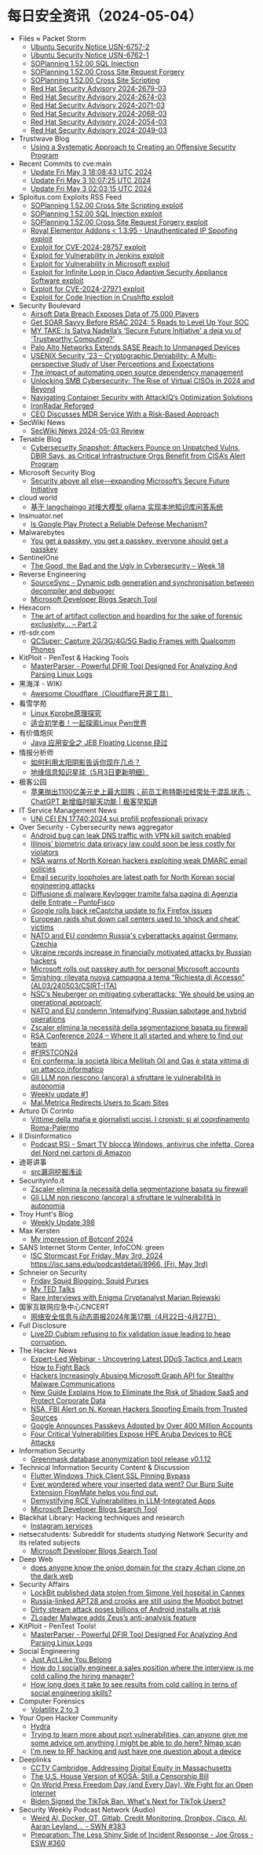 # 每日安全资讯（2024-05-04）

- Files ≈ Packet Storm
  - [Ubuntu Security Notice USN-6757-2](https://packetstormsecurity.com/files/178438/USN-6757-2.txt)
  - [Ubuntu Security Notice USN-6762-1](https://packetstormsecurity.com/files/178437/USN-6762-1.txt)
  - [SOPlanning 1.52.00 SQL Injection](https://packetstormsecurity.com/files/178436/soplanning15200-sql.txt)
  - [SOPlanning 1.52.00 Cross Site Request Forgery](https://packetstormsecurity.com/files/178435/soplanning15200-xsrf.txt)
  - [SOPlanning 1.52.00 Cross Site Scripting](https://packetstormsecurity.com/files/178434/soplanning15200-xss.txt)
  - [Red Hat Security Advisory 2024-2679-03](https://packetstormsecurity.com/files/178433/RHSA-2024-2679-03.txt)
  - [Red Hat Security Advisory 2024-2674-03](https://packetstormsecurity.com/files/178432/RHSA-2024-2674-03.txt)
  - [Red Hat Security Advisory 2024-2071-03](https://packetstormsecurity.com/files/178431/RHSA-2024-2071-03.txt)
  - [Red Hat Security Advisory 2024-2068-03](https://packetstormsecurity.com/files/178430/RHSA-2024-2068-03.txt)
  - [Red Hat Security Advisory 2024-2054-03](https://packetstormsecurity.com/files/178429/RHSA-2024-2054-03.txt)
  - [Red Hat Security Advisory 2024-2049-03](https://packetstormsecurity.com/files/178428/RHSA-2024-2049-03.txt)
- Trustwave Blog
  - [Using a Systematic Approach to Creating an Offensive Security Program](https://www.trustwave.com/en-us/resources/blogs/trustwave-blog/using-a-systematic-approach-to-creating-an-offensive-security-program/)
- Recent Commits to cve:main
  - [Update Fri May  3 18:08:43 UTC 2024](https://github.com/trickest/cve/commit/229d13ffb41f1ed3a29ea1ac4ffcd3c5e31a6d63)
  - [Update Fri May  3 10:07:25 UTC 2024](https://github.com/trickest/cve/commit/47fa59b024092f2f9330df4609c1dad7aee95d67)
  - [Update Fri May  3 02:03:15 UTC 2024](https://github.com/trickest/cve/commit/4f3ad4756ae8ab2f225731aa8fdc31975b201cc4)
- Sploitus.com Exploits RSS Feed
  - [SOPlanning 1.52.00 Cross Site Scripting exploit](https://sploitus.com/exploit?id=PACKETSTORM:178434&utm_source=rss&utm_medium=rss)
  - [SOPlanning 1.52.00 SQL Injection exploit](https://sploitus.com/exploit?id=PACKETSTORM:178436&utm_source=rss&utm_medium=rss)
  - [SOPlanning 1.52.00 Cross Site Request Forgery exploit](https://sploitus.com/exploit?id=PACKETSTORM:178435&utm_source=rss&utm_medium=rss)
  - [Royal Elementor Addons < 1.3.95 - Unauthenticated IP Spoofing exploit](https://sploitus.com/exploit?id=WPEX-ID:61AAB095-66B8-4CE7-83A3-0B8770DDA453&utm_source=rss&utm_medium=rss)
  - [Exploit for CVE-2024-28757 exploit](https://sploitus.com/exploit?id=55BEAE25-EF92-5D15-8382-8DA0ABE40045&utm_source=rss&utm_medium=rss)
  - [Exploit for Vulnerability in Jenkins exploit](https://sploitus.com/exploit?id=A9DCA112-AAC4-5339-9926-0D0C3A33C27D&utm_source=rss&utm_medium=rss)
  - [Exploit for Vulnerability in Microsoft exploit](https://sploitus.com/exploit?id=A0AFBCC4-3516-5CFD-869D-C5BB1968E465&utm_source=rss&utm_medium=rss)
  - [Exploit for Infinite Loop in Cisco Adaptive Security Appliance Software exploit](https://sploitus.com/exploit?id=63ADB9D0-6AC0-580A-B047-242BA527137F&utm_source=rss&utm_medium=rss)
  - [Exploit for CVE-2024-27971 exploit](https://sploitus.com/exploit?id=92C9CBEE-3FB9-51A1-AEAD-9BC5143A5AC6&utm_source=rss&utm_medium=rss)
  - [Exploit for Code Injection in Crushftp exploit](https://sploitus.com/exploit?id=8A90D4F4-544E-558F-ADD6-EE8A1E510676&utm_source=rss&utm_medium=rss)
- Security Boulevard
  - [Airsoft Data Breach Exposes Data of 75,000 Players](https://securityboulevard.com/2024/05/airsoft-data-breach-exposes-data-of-75000-players/)
  - [Get SOAR Savvy Before RSAC 2024: 5 Reads to Level Up Your SOC](https://securityboulevard.com/2024/05/get-soar-savvy-before-rsac-2024-5-reads-to-level-up-your-soc/)
  - [MY TAKE: Is Satya Nadella’s ‘Secure Future Initiative’  a deja vu of ‘Trustworthy Computing?’](https://securityboulevard.com/2024/05/my-take-is-satya-nadellas-secure-future-initiative-a-deja-vu-of-trustworthy-computing/)
  - [Palo Alto Networks Extends SASE Reach to Unmanaged Devices](https://securityboulevard.com/2024/05/palo-alto-networks-extends-sase-reach-to-unmanaged-devices/)
  - [USENIX Security ’23 – Cryptographic Deniability: A Multi-perspective Study of User Perceptions and Expectations](https://securityboulevard.com/2024/05/usenix-security-23-cryptographic-deniability-a-multi-perspective-study-of-user-perceptions-and-expectations/)
  - [The impact of automating open source dependency management](https://securityboulevard.com/2024/05/the-impact-of-automating-open-source-dependency-management/)
  - [Unlocking SMB Cybersecurity: The Rise of Virtual CISOs in 2024 and Beyond](https://securityboulevard.com/2024/05/unlocking-smb-cybersecurity-the-rise-of-virtual-cisos-in-2024-and-beyond/)
  - [Navigating Container Security with AttackIQ’s Optimization Solutions](https://securityboulevard.com/2024/05/navigating-container-security-with-attackiqs-optimization-solutions/)
  - [IronRadar Reforged](https://securityboulevard.com/2024/05/ironradar-reforged/)
  - [CEO Discusses MDR Service With a Risk-Based Approach](https://securityboulevard.com/2024/05/ceo-discusses-mdr-service-with-a-risk-based-approach/)
- SecWiki News
  - [SecWiki News 2024-05-03 Review](http://www.sec-wiki.com/?2024-05-03)
- Tenable Blog
  - [Cybersecurity Snapshot: Attackers Pounce on Unpatched Vulns, DBIR Says, as Critical Infrastructure Orgs Benefit from CISA’s Alert Program](https://www.tenable.com/blog/cybersecurity-snapshot-attackers-pounce-on-unpatched-vulns-dbir-says-as-critical)
- Microsoft Security Blog
  - [Security above all else—expanding Microsoft’s Secure Future Initiative](https://www.microsoft.com/en-us/security/blog/2024/05/03/security-above-all-else-expanding-microsofts-secure-future-initiative/)
- cloud world
  - [基于 langchaingo 对接大模型 ollama 实现本地知识库问答系统](https://cloudsjhan.github.io/2024/05/03/%E5%9F%BA%E4%BA%8E-langchaingo-%E5%AF%B9%E6%8E%A5%E5%A4%A7%E6%A8%A1%E5%9E%8B-ollama-%E5%AE%9E%E7%8E%B0%E6%9C%AC%E5%9C%B0%E7%9F%A5%E8%AF%86%E5%BA%93%E9%97%AE%E7%AD%94%E7%B3%BB%E7%BB%9F/)
- Insinuator.net
  - [Is Google Play Protect a Reliable Defense Mechanism?](https://insinuator.net/2024/05/is-google-play-protect-a-reliable-defense-mechanism/)
- Malwarebytes
  - [You get a passkey, you get a passkey, everyone should get a passkey](https://www.malwarebytes.com/blog/explained/2024/05/you-get-a-passkey-you-get-a-passkey-everyone-should-get-a-passkey)
- SentinelOne
  - [The Good, the Bad and the Ugly in Cybersecurity – Week 18](https://www.sentinelone.com/blog/the-good-the-bad-and-the-ugly-in-cybersecurity-week-18-5/)
- Reverse Engineering
  - [SourceSync - Dynamic pdb generation and synchronisation between decompiler and debugger](https://www.reddit.com/r/ReverseEngineering/comments/1cjhlr4/sourcesync_dynamic_pdb_generation_and/)
  - [Microsoft Developer Blogs Search Tool](https://www.reddit.com/r/ReverseEngineering/comments/1ciz2ev/microsoft_developer_blogs_search_tool/)
- Hexacorn
  - [The art of artifact collection and hoarding for the sake of forensic exclusivity… – Part 2](https://www.hexacorn.com/blog/2024/05/03/the-art-of-artifact-collection-and-hoarding-for-the-sake-of-forensic-exclusivity-part-2/)
- rtl-sdr.com
  - [QCSuper: Capture 2G/3G/4G/5G Radio Frames with Qualcomm Phones](https://www.rtl-sdr.com/qcsuper-capture-2g-3g-4g-5g-radio-frames-with-qualcomm-phones/)
- KitPloit - PenTest &amp; Hacking Tools
  - [MasterParser - Powerful DFIR Tool Designed For Analyzing And Parsing Linux Logs](http://www.kitploit.com/2024/05/masterparser-powerful-dfir-tool.html)
- 黑海洋 - WIKI
  - [Awesome Cloudflare（Cloudflare开源工具）](https://www.upx8.com/4140)
- 看雪学苑
  - [Linux Kprobe原理探究](https://mp.weixin.qq.com/s?__biz=MjM5NTc2MDYxMw==&mid=2458553430&idx=1&sn=2ad5d4bd06eff9aa2e8ac1e460c7db06&chksm=b18dbcdc86fa35cafa6749f7adb007e143c72aac763385272e45151146eef7788fd8012ceb8a&scene=58&subscene=0#rd)
  - [适合初学者！一起探索Linux Pwn世界](https://mp.weixin.qq.com/s?__biz=MjM5NTc2MDYxMw==&mid=2458553430&idx=2&sn=b4d45c48428699a243760996b59a173f&chksm=b18dbcdc86fa35ca111c5ed56d5b9881e7fef79b33aba294021f0c7387c1dc5d7dfd31201189&scene=58&subscene=0#rd)
- 有价值炮灰
  - [​Java 应用安全之 JEB Floating License 绕过](https://mp.weixin.qq.com/s?__biz=MzA3MzU1MDQwOA==&mid=2247484875&idx=1&sn=d8aa9ec5ca06d57b131f61d7ba214bde&chksm=9f0c1aeca87b93fa3f8e76971612ca665c25c9142b6162bf39d6436eff7d5c29289ce782c178&scene=58&subscene=0#rd)
- 情报分析师
  - [如何利用太阳阴影告诉你现在几点？](https://mp.weixin.qq.com/s?__biz=MzA3Mjc1MTkwOA==&mid=2650548999&idx=1&sn=785c0a5cd7cdd2c88fff81ecf33486b9&chksm=8711054cb0668c5a04987006e029767f2cfe6424d535cfc25eb15405eefd306975ae645e380a&scene=58&subscene=0#rd)
  - [地缘信息知识星球（5月3日更新明细）](https://mp.weixin.qq.com/s?__biz=MzA3Mjc1MTkwOA==&mid=2650548999&idx=2&sn=0bc4b71344788793c5d6671f6509e851&chksm=8711054cb0668c5afdbcaa31927fa41c15ce4e901561cf5bf4a31312556670305f343a9779ee&scene=58&subscene=0#rd)
- 极客公园
  - [苹果抛出1100亿美元史上最大回购；前员工称特斯拉经常处于混乱状态；ChatGPT 新增临时聊天功能 | 极客早知道](https://mp.weixin.qq.com/s?__biz=MTMwNDMwODQ0MQ==&mid=2653040450&idx=1&sn=3bc0da9310600d45dfc7ffb2658c4d72&chksm=7e5752f44920dbe2893aba1b05d8be0b97c19a1069dc071190bb30b214fe4bbf28faa1fbde3d&scene=58&subscene=0#rd)
- IT Service Management News
  - [UNI CEI EN 17740:2024 sui profili professionali privacy](http://blog.cesaregallotti.it/2024/05/uni-cei-en-177402024-sui-profili.html)
- Over Security - Cybersecurity news aggregator
  - [Android bug can leak DNS traffic with VPN kill switch enabled](https://www.bleepingcomputer.com/news/security/android-bug-can-leak-dns-traffic-with-vpn-kill-switch-enabled/)
  - [Illinois’ biometric data privacy law could soon be less costly for violators](https://therecord.media/illinois-bipa-proposed-changes-damages-penalties)
  - [NSA warns of North Korean hackers exploiting weak DMARC email policies](https://www.bleepingcomputer.com/news/security/nsa-warns-of-north-korean-hackers-exploiting-weak-dmarc-email-policies/)
  - [Email security loopholes are latest path for North Korean social engineering attacks](https://therecord.media/north-korea-kimsuky-hackers-dmarc-emails)
  - [Diffusione di malware Keylogger tramite falsa pagina di Agenzia delle Entrate – PuntoFisco](https://cert-agid.gov.it/news/malware/diffusione-di-malware-keylogger-tramite-falsa-pagina-di-agenzia-delle-entrate-puntofisco/)
  - [Google rolls back reCaptcha update to fix Firefox issues](https://www.bleepingcomputer.com/news/security/google-rolls-back-recaptcha-update-to-fix-firefox-issues/)
  - [European raids shut down call centers used to ‘shock and cheat’ victims](https://therecord.media/germany-europol-scam-call-centers-shut-down)
  - [NATO and EU condemn Russia's cyberattacks against Germany, Czechia](https://www.bleepingcomputer.com/news/security/nato-and-eu-condemn-russias-cyberattacks-against-germany-czechia/)
  - [Ukraine records increase in financially motivated attacks by Russian hackers](https://therecord.media/ukraine-russia-increase-financially-motivated-cyberattacks)
  - [Microsoft rolls out passkey auth for personal Microsoft accounts](https://www.bleepingcomputer.com/news/microsoft/microsoft-rolls-out-passkey-auth-for-personal-microsoft-accounts/)
  - [Smishing: rilevata nuova campagna a tema “Richiesta di Accesso” (AL03/240503/CSIRT-ITA)](https://www.csirt.gov.it/contenuti/smishing-rilevata-nuova-campagna-a-tema-richiesta-di-accesso-al03-240503-csirt-ita)
  - [NSC’s Neuberger on mitigating cyberattacks: ‘We should be using an operational approach’](https://therecord.media/anne-neuberger-interview-deputy-national-security-adviser-cyber)
  - [NATO and EU condemn ‘intensifying’ Russian sabotage and hybrid operations](https://therecord.media/nato-eu-condemn-russian-sabotage-hybrid-operations)
  - [Zscaler elimina la necessità della segmentazione basata su firewall](https://www.securityinfo.it/2024/05/03/zscaler-elimina-la-necessita-della-segmentazione-basata-su-firewall/)
  - [RSA Conference 2024 – Where it all started and where to find our team](https://www.netcraft.com/blog/rsa-conference-2024-where-it-all-started/)
  - [#FIRSTCON24](https://www.certego.net/blog/firstcon-certego-tra-gli-speaker-della-conferenza-annuale-del-first/)
  - [Eni conferma: la società libica Mellitah Oil and Gas è stata vittima di un attacco informatico](https://www.agenzianova.com/news/eni-conferma-la-societa-libica-mellitah-oil-and-gas-e-stata-vittima-di-un-attacco-hacker/)
  - [Gli LLM non riescono (ancora) a sfruttare le vulnerabilità in autonomia](https://www.securityinfo.it/2024/05/03/gli-llm-non-riescono-ancora-a-sfruttare-le-vulnerabilita-in-autonomia/)
  - [Weekly update #1](https://roccosicilia.com/2024/05/03/weekly-update-1/)
  - [Mal.Metrica Redirects Users to Scam Sites](https://blog.sucuri.net/2024/05/mal-metrica-redirects-users-to-scam-sites.html)
- Arturo Di Corinto
  - [Vittime della mafia e giornalisti uccisi. I cronisti: sì al coordinamento Roma-Palermo](https://dicorinto.it/associazionismo/vittime-della-mafia-e-giornalisti-uccisi-i-cronisti-si-al-coordinamento-roma-palermo/)
- Il Disinformatico
  - [Podcast RSI - Smart TV blocca Windows, antivirus che infetta, Corea del Nord nei cartoni di Amazon](http://attivissimo.blogspot.com/2024/05/podcast-rsi-smart-tv-blocca-windows.html)
- 迪哥讲事
  - [src漏洞挖掘浅谈](https://mp.weixin.qq.com/s?__biz=MzIzMTIzNTM0MA==&mid=2247494493&idx=1&sn=813f79d75e12afa42d4a4437f808868b&chksm=e8a5e13edfd268285404dfccc3c441edd2f0beccb9de83dad8fd6954f75861ce6ef8f3b14c58&scene=58&subscene=0#rd)
- Securityinfo.it
  - [Zscaler elimina la necessità della segmentazione basata su firewall](https://www.securityinfo.it/2024/05/03/zscaler-elimina-la-necessita-della-segmentazione-basata-su-firewall/?utm_source=rss&utm_medium=rss&utm_campaign=zscaler-elimina-la-necessita-della-segmentazione-basata-su-firewall)
  - [Gli LLM non riescono (ancora) a sfruttare le vulnerabilità in autonomia](https://www.securityinfo.it/2024/05/03/gli-llm-non-riescono-ancora-a-sfruttare-le-vulnerabilita-in-autonomia/?utm_source=rss&utm_medium=rss&utm_campaign=gli-llm-non-riescono-ancora-a-sfruttare-le-vulnerabilita-in-autonomia)
- Troy Hunt's Blog
  - [Weekly Update 398](https://www.troyhunt.com/weekly-update-398/)
- Max Kersten
  - [My impression of Botconf 2024](https://maxkersten.nl/2024/05/03/my-impression-of-botconf-2024/)
- SANS Internet Storm Center, InfoCON: green
  - [ISC Stormcast For Friday, May 3rd, 2024 https://isc.sans.edu/podcastdetail/8966, (Fri, May 3rd)](https://isc.sans.edu/diary/rss/30892)
- Schneier on Security
  - [Friday Squid Blogging: Squid Purses](https://www.schneier.com/blog/archives/2024/05/friday-squid-blogging-squid-purses.html)
  - [My TED Talks](https://www.schneier.com/blog/archives/2024/05/my-ted-talks.html)
  - [Rare Interviews with Enigma Cryptanalyst Marian Rejewski](https://www.schneier.com/blog/archives/2024/05/rare-interviews-with-enigma-cryptanalyst-marian-rejewski.html)
- 国家互联网应急中心CNCERT
  - [网络安全信息与动态周报2024年第17期（4月22日-4月27日）](https://mp.weixin.qq.com/s?__biz=MzIwNDk0MDgxMw==&mid=2247499123&idx=1&sn=a88380a3beed037470aab773ba7a9c50&chksm=973ace11a04d47076dd812b8f65d1f60b31a0367b6844dbe9be2ea33a045823388254f140f7e&scene=58&subscene=0#rd)
- Full Disclosure
  - [Live2D Cubism refusing to fix validation issue leading to heap	corruption.](https://seclists.org/fulldisclosure/2024/May/1)
- The Hacker News
  - [Expert-Led Webinar - Uncovering Latest DDoS Tactics and Learn How to Fight Back](https://thehackernews.com/2024/05/expert-led-webinar-learn-latest-ddos.html)
  - [Hackers Increasingly Abusing Microsoft Graph API for Stealthy Malware Communications](https://thehackernews.com/2024/05/hackers-increasingly-abusing-microsoft.html)
  - [New Guide Explains How to Eliminate the Risk of Shadow SaaS and Protect Corporate Data](https://thehackernews.com/2024/05/new-guide-explains-how-to-eliminate.html)
  - [NSA, FBI Alert on N. Korean Hackers Spoofing Emails from Trusted Sources](https://thehackernews.com/2024/05/nsa-fbi-alert-on-n-korean-hackers.html)
  - [Google Announces Passkeys Adopted by Over 400 Million Accounts](https://thehackernews.com/2024/05/google-announces-passkeys-adopted-by.html)
  - [Four Critical Vulnerabilities Expose HPE Aruba Devices to RCE Attacks](https://thehackernews.com/2024/05/four-critical-vulnerabilities-expose.html)
- Information Security
  - [Greenmask database anonymization tool release v0.1.12](https://www.reddit.com/r/Information_Security/comments/1cj6nwk/greenmask_database_anonymization_tool_release/)
- Technical Information Security Content & Discussion
  - [Flutter Windows Thick Client SSL Pinning Bypass](https://www.reddit.com/r/netsec/comments/1cje9gq/flutter_windows_thick_client_ssl_pinning_bypass/)
  - [Ever wondered where your inserted data went? Our Burp Suite Extension FlowMate helps you find out.](https://www.reddit.com/r/netsec/comments/1cj8q5i/ever_wondered_where_your_inserted_data_went_our/)
  - [Demystifying RCE Vulnerabilities in LLM-Integrated Apps](https://www.reddit.com/r/netsec/comments/1cjblnv/demystifying_rce_vulnerabilities_in_llmintegrated/)
  - [Microsoft Developer Blogs Search Tool](https://www.reddit.com/r/netsec/comments/1ciz2gq/microsoft_developer_blogs_search_tool/)
- Blackhat Library: Hacking techniques and research
  - [Instagram services](https://www.reddit.com/r/blackhat/comments/1cjiokl/instagram_services/)
- netsecstudents: Subreddit for students studying Network Security and its related subjects
  - [Microsoft Developer Blogs Search Tool](https://www.reddit.com/r/netsecstudents/comments/1ciz2h7/microsoft_developer_blogs_search_tool/)
- Deep Web
  - [does anyone know the onion domain for the crazy 4chan clone on the dark web](https://www.reddit.com/r/deepweb/comments/1cjcea7/does_anyone_know_the_onion_domain_for_the_crazy/)
- Security Affairs
  - [LockBit published data stolen from Simone Veil hospital in Cannes](https://securityaffairs.com/162721/cyber-crime/lockbit-published-simone-veil-hospital-data.html)
  - [Russia-linked APT28 and crooks are still using the Moobot botnet](https://securityaffairs.com/162706/apt/moobot-botnet-is-still-active.html)
  - [Dirty stream attack poses billions of Android installs at risk](https://securityaffairs.com/162699/hacking/dirty-stream-android-installs-risk.html)
  - [ZLoader Malware adds Zeus’s anti-analysis feature](https://securityaffairs.com/162688/cyber-crime/zloader-malware-anti-analysis-feature.html)
- KitPloit - PenTest Tools!
  - [MasterParser - Powerful DFIR Tool Designed For Analyzing And Parsing Linux Logs](http://www.kitploit.com/2024/05/masterparser-powerful-dfir-tool.html)
- Social Engineering
  - [Just Act Like You Belong](https://www.reddit.com/r/SocialEngineering/comments/1cius69/just_act_like_you_belong/)
  - [How do I socially engineer a sales position where the interview is me cold calling the hiring manager?](https://www.reddit.com/r/SocialEngineering/comments/1cj2app/how_do_i_socially_engineer_a_sales_position_where/)
  - [How long does it take to see results from cold calling in terns of social engineering skills?](https://www.reddit.com/r/SocialEngineering/comments/1cj1eqz/how_long_does_it_take_to_see_results_from_cold/)
- Computer Forensics
  - [Volatility 2 to 3](https://www.reddit.com/r/computerforensics/comments/1cjampx/volatility_2_to_3/)
- Your Open Hacker Community
  - [Hydra](https://www.reddit.com/r/HowToHack/comments/1cjl915/hydra/)
  - [Trying to learn more about port vulnerabilities, can anyone give me some advice om anything I might be able to do here? Nmap scan](https://www.reddit.com/r/HowToHack/comments/1cj8sir/trying_to_learn_more_about_port_vulnerabilities/)
  - [I'm new to RF hacking and just have one question about a device](https://www.reddit.com/r/HowToHack/comments/1cjaw2x/im_new_to_rf_hacking_and_just_have_one_question/)
- Deeplinks
  - [CCTV Cambridge, Addressing Digital Equity in Massachusetts](https://www.eff.org/deeplinks/2024/05/cctv-cambridge-addressing-digital-equity-massachusetts)
  - [The U.S. House Version of KOSA: Still a Censorship Bill](https://www.eff.org/deeplinks/2024/05/us-version-kosa-still-censorship-bill)
  - [On World Press Freedom Day (and Every Day), We Fight for an Open Internet](https://www.eff.org/deeplinks/2024/05/world-press-freedom-day-and-every-day-we-fight-open-internet)
  - [Biden Signed the TikTok Ban. What's Next for TikTok Users?](https://www.eff.org/deeplinks/2024/05/biden-signed-tiktok-ban-whats-next-tiktok-users)
- Security Weekly Podcast Network (Audio)
  - [Weird Al, Docker, OT, Gitlab, Credit Monitoring, Dropbox, Cisco, AI, Aaran Leyland... - SWN #383](http://sites.libsyn.com/18678/weird-al-docker-ot-gitlab-credit-monitoring-dropbox-cisco-ai-aaran-leyland-swn-383)
  - [Preparation: The Less Shiny Side of Incident Response - Joe Gross - ESW #360](http://sites.libsyn.com/18678/preparation-the-less-shiny-side-of-incident-response-joe-gross-esw-360)
